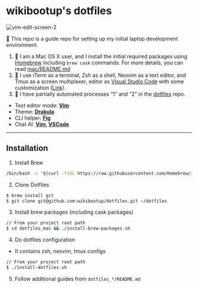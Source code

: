 # wikibootup's dotfiles

![vim-edit-screen-2](https://github.com/wikibootup/dotfiles/assets/6479173/8cb4d267-8abc-4175-9d29-4f91a27da07e)


🙌 This repo is a guide repo for setting up my initial laptop development environment.

1. 🍎 I am a Mac OS X user, and I install the initial required packages using [Homebrew](https://brew.sh/) including `brew cask` commands. For more details, you can read [mac/README.md](https://github.com/wikibootup/dotfiles/blob/master/mac/README.md)
2. 🧰 I use iTerm as a terminal, Zsh as a shell, Neovim as a text editor, and Tmux as a screen multiplexer, editor as [Visual Studio Code](https://code.visualstudio.com/) with some customization ([Link]((https://github.com/wikibootup/dotfiles/blob/master/vscode/README.md))).
3. 🤖 I have partially automated processes “1” and “2” in the [dotfiles](https://github.com/wikibootup/dotfiles) repo.

- Text editor mode: **[Vim](https://marketplace.visualstudio.com/items?itemName=vscodevim.vim)**
- Theme: **[Drakula](https://draculatheme.com/)**
- CLI helper: **[Fig](https://fig.io/)**
- Chat AI: **[Vim](https://github.com/features/copilot), [VSCode](https://docs.github.com/en/copilot/getting-started-with-github-copilot?tool=vscode#prerequisites-2)**

***

## Installation

1. Install Brew
```sh
/bin/bash -c "$(curl -fsSL https://raw.githubusercontent.com/Homebrew/install/HEAD/install.sh)"
```

2. Clone Dotfiles
```sh
$ brew install git
$ git clone git@github.com:wikibootup/dotfiles.git ~/dotfiles
```

3. Install brew packages (including cask packages)
```sh
// From your project root path
$ cd dotfiles_mac && ./install-brew-packages.sh
```

4. Do dotfiles configuration
- It contains zsh, neovim, tmux configs
```sh
// From your project root path
$ ./install-dotfiles.sh
```

5. Follow additional guides from `dotfiles_*/README.md`

